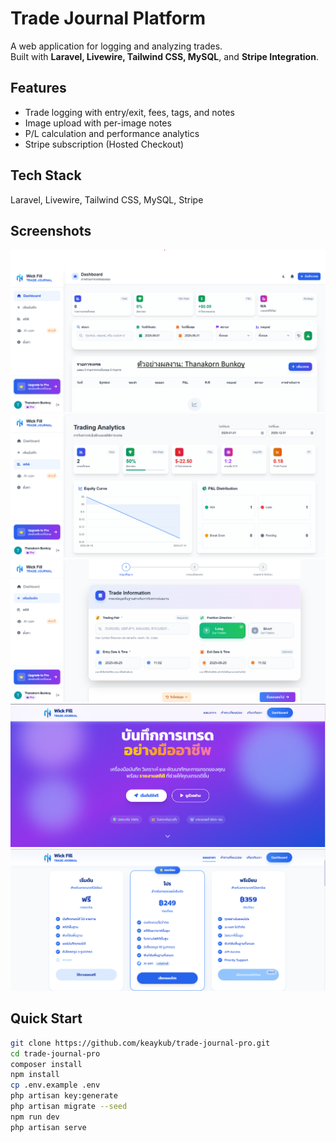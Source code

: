 # Trade Journal Platform

A web application for logging and analyzing trades.  
Built with **Laravel, Livewire, Tailwind CSS, MySQL**, and **Stripe Integration**.

## Features
- Trade logging with entry/exit, fees, tags, and notes
- Image upload with per-image notes
- P/L calculation and performance analytics
- Stripe subscription (Hosted Checkout)

## Tech Stack
Laravel, Livewire, Tailwind CSS, MySQL, Stripe

## Screenshots
![Dashboard-1](docs/dashboard-1.png)
![Dashboard-2](docs/dashboard-2.png)
![Dashboard-3](docs/dashboard-3.png)
![Homepage-1](docs/home-1.png)
![Homepage-2](docs/home-2.png)

## Quick Start
```bash
git clone https://github.com/keaykub/trade-journal-pro.git
cd trade-journal-pro
composer install
npm install
cp .env.example .env
php artisan key:generate
php artisan migrate --seed
npm run dev
php artisan serve
